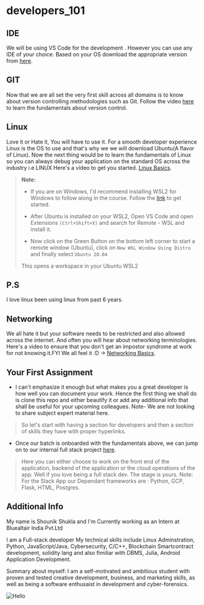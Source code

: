 # developers_101

## IDE
We will be using VS Code for the development . However you can use any IDE of your choice.
Based on your OS download the appropriate version from [here](https://code.visualstudio.com/download).

## GIT
Now that we are all set the very first skill across all domains is to know about version controlling methodologies such as Git.
Follow the video [here](https://www.youtube.com/watch?v=JN63v_czZqI) to learn the fundamentals about version control.

## Linux
Love it or Hate it, You will have to use it. For a smooth developer experience Linux is the OS to use and that's why we we will download Ubuntu(A flavor of Linux).
Now the next thing would be to learn the fundamentals of Linux so you can always debug your application on the standard OS across the industry i.e LINUX
Here's a video to get you started. [Linux Basics](https://www.youtube.com/watch?v=V1y-mbWM3B8).

>**Note:** 
>
>* If you are on Windows, I'd recommend installing WSL2 for Windows to follow along in the course. Follow the [link](https://ubuntu.com/tutorials/install-ubuntu-on-wsl2-on-windows-10#1-overview) to get started.
>
>* After Ubuntu is installed on your WSL2, Open VS Code and open Extensions `(Ctrl+Shift+X)` and search for Remote - WSL and install it.
>
>* Now click on the Green Button on the bottom left corner to start a remote window (Ubuntu), click on `New WSL Window Using Distro` and finally select `Ubuntu 20.04`
>
>This opens a workspace in your Ubuntu WSL2

## P.S 
I love linux been using linux from past 6 years.

## Networking
We all hate it but your software needs to be restricted and also allowed across the internet. And often you will hear about networking terminologies. Here's a video to ensure that you don't get an impostor syndrome at work for not knowing it.FYI We all feel it :D -> [Networking Basics](https://www.youtube.com/watch?v=OqsXzkXfwRw).

## Your First Assignment
- I can't emphasize it enough but what makes you a great developer is how well you can document your work. Hence the first thing we shall do is clone this repo and either beautify it or add any additional info that shall be useful for your upcoming colleagues. Note- We are not looking to share subject expert material here.
> So let's start with having a section for developers and then a section of skills they have with proper hyperlinks.
- Once our batch is onboarded with the fundamentals above, we can jump on to our internal full stack project [here](https://github.com/caxefaizan/slackapp).
> Here you can either choose to work on the front end of the application, backend of the application or the cloud operations of the app. Well if you love being a full stack dev. The stage is yours. Note: For the Slack App our Dependant frameworks are : Python, GCP, Flask, HTML, Postgres.

## Additional Info
My name is Shounik Shukla and I'm Currently working as an Intern at Bluealtair India Pvt.Ltd

I am a Full-stack developer
My technical skills include Linux Adminstration, Python, JavaScript/Java, Cybersecurity, C/C++, Blockchain Smartcontract development, solidity lang and also fimiliar with DBMS, Julia, Android Application Development.

Summary about myself: I am a self-motivated and ambitious student with proven and tested creative development, business, and marketing skills, as well as being a software enthusaist in development and cyber-forensics. 

![Hello](https://icons8.com/icon/81250/hello)